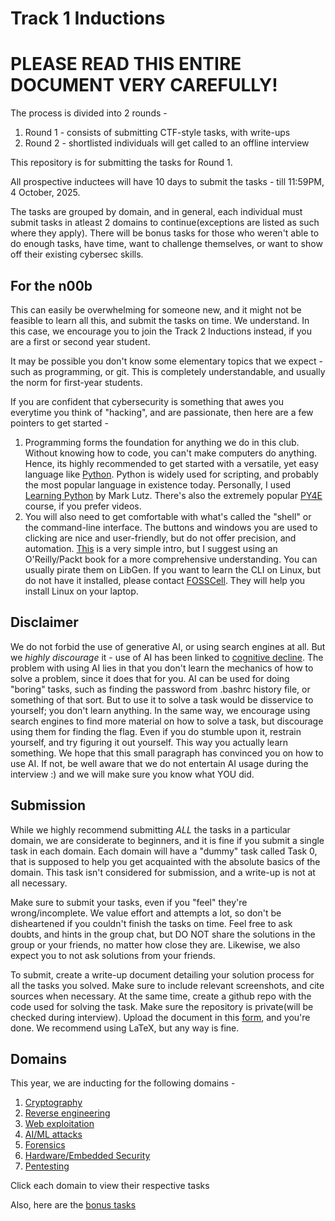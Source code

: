 # Track 1 Inductions

# PLEASE READ THIS ENTIRE DOCUMENT VERY CAREFULLY!

The process is divided into 2 rounds -
1. Round 1 - consists of submitting CTF-style tasks, with write-ups
2. Round 2 - shortlisted individuals will get called to an offline interview

This repository is for submitting the tasks for Round 1.

All prospective inductees will have 10 days to submit the tasks - till 11:59PM, 4 October, 2025.

The tasks are grouped by domain, and in general, each individual must submit tasks in atleast 2 domains to continue(exceptions are listed as such where they apply). There will be bonus tasks for those who weren't able to do enough tasks, have time, want to challenge themselves, or want to show off their existing cybersec skills.


## For the n00b

This can easily be overwhelming for someone new, and it might not be feasible to learn all this, and submit the tasks on time. We understand. In this case, we encourage you to join the Track 2 Inductions instead, if you are a first or second year student.

It may be possible you don't know some elementary topics that we expect - such as programming, or git. This is completely understandable, and usually the norm for first-year students.

If you are confident that cybersecurity is something that awes you everytime you think of "hacking", and are passionate, then here are a few pointers to get started -

1. Programming forms the foundation for anything we do in this club. Without knowing how to code, you can't make computers do anything. Hence, its highly recommended to get started with a versatile, yet easy language like [Python](https://python.org). Python is widely used for scripting, and probably the most popular language in existence today. Personally, I used [Learning Python](https://cfm.ehu.es/ricardo/docs/python/Learning_Python.pdf) by Mark Lutz. There's also the extremely popular [PY4E](https://www.py4e.com/) course, if you prefer videos.
2. You will also need to get comfortable with what's called the "shell" or the command-line interface. The buttons and windows you are used to clicking are nice and user-friendly, but do not offer precision, and automation. [This](https://ubuntu.com/tutorials/command-line-for-beginners#1-overview) is a very simple intro, but I suggest using an O'Reilly/Packt book for a more comprehensive understanding. You can usually pirate them on LibGen.
If you want to learn the CLI on Linux, but do not have it installed, please contact [FOSSCell](mailto:fosscell@nitc.ac.in). They will help you install Linux on your laptop.


## Disclaimer

We do not forbid the use of generative AI, or using search engines at all. But we *highly discourage* it - use of AI has been linked to [cognitive decline](https://arxiv.org/abs/2506.08872). The problem with using AI lies in that you don't learn the mechanics of how to solve a problem, since it does that for you. AI can be used for doing "boring" tasks, such as finding the password from .bashrc history file, or something of that sort. But to use it to solve a task would be disservice to yourself; you don't learn anything. In the same way, we encourage using search engines to find more material on how to solve a task, but discourage using them for finding the flag. Even if you do stumble upon it, restrain yourself, and try figuring it out yourself. This way you actually learn something.
We hope that this small paragraph has convinced you on how to use AI. If not, be well aware that we do not entertain AI usage during the interview :) and we will make sure you know what YOU did.

## Submission

While we highly recommend submitting *ALL* the tasks in a particular domain, we are considerate to beginners, and it is fine if you submit a single task in each domain. Each domain will have a "dummy" task called Task 0, that is supposed to help you get acquainted with the absolute basics of the domain. This task isn't considered for submission, and a write-up is not at all necessary.

Make sure to submit your tasks, even if you "feel" they're wrong/incomplete. We value effort and attempts a lot, so don't be disheartened if you couldn't finish the tasks on time. Feel free to ask doubts, and hints in the group chat, but DO NOT share the solutions in the group or your friends, no matter how close they are. Likewise, we also expect you to not ask solutions from your friends.

To submit, create a write-up document detailing your solution process for all the tasks you solved. Make sure to include relevant screenshots, and cite sources when necessary. At the same time, create a github repo with the code used for solving the task. Make sure the repository is private(will be checked during interview). Upload the document in this [form](https://forms.gle/adYuqhhw3UdKXf1t9), and you're done. We recommend using LaTeX, but any way is fine.

## Domains

This year, we are inducting for the following domains -
1. [Cryptography](./crypto)
2. [Reverse engineering](./reversing)
3. [Web exploitation](./webexp)
4. [AI/ML attacks](./aiml)
5. [Forensics](./forensics)
6. [Hardware/Embedded Security](./hardware)
7. [Pentesting](./pentesting)

Click each domain to view their respective tasks

Also, here are the [bonus tasks](./bonus)
